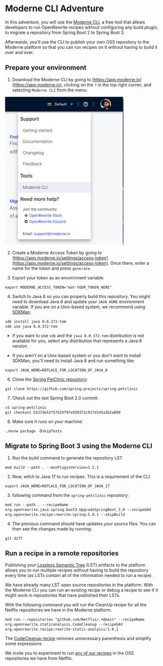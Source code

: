 # Moderne CLI Adventure

In this adventure, you will use the [Moderne
CLI](https://docs.moderne.io/moderne-cli/cli-intro), a free tool that allows
developers to run OpenRewrite recipes without configuring any build plugin, to
migrate a repository from Spring Boot 2 to Spring Boot 3.

Afterwards, you'll use the CLI to publish your own OSS repository to the Moderne
platform so that you can run recipes on it without having to build it over and
over.

## Prepare your environment

1. Download the Moderne CLI by going to
   [https://app.moderne.io](https://app.moderne.io), clicking on the `?`
   in the top right corner, and selecting `Moderne CLI` from the menu:

![context menu](assets/cli-download.png)

2. Create a Moderne Access Token by going to
   [https://app.moderne.io/settings/access-token](https://app.moderne.io/settings/access-token).
   Once there, enter a name for the token and press `generate`.

3. Export your token as an envorinment variable

```shell
export MODERNE_ACCESS_TOKEN="mat-YOUR_TOKEN_HERE"
```

4. Switch to Java 8 so you can properly build this repository. You might need to
download Java 8 and update your `JAVA_HOME` environment variable. If you are
on a Unix-based system, we recommend using [SDKMan](https://sdkman.io/):

```shell
sdk install java 8.0.372-tem
sdk use java 8.0.372-tem
```
  * If you want to use `sdk` and the `java 8.0.372-tem` distribution 
    is not available for you, select any distribution that represents a Java 8 version.
    
  * If you aren't on a Unix-based system or you don't want to install SDKMan,
    you'll need to install Java 8 and run something like:

```shell
export JAVA_HOME=REPLACE_FOR_LOCATION_OF_JAVA_8
```

6. Clone the [Spring PetClinic
   repository](https://github.com/spring-projects/spring-petclinic):

```shell
git clone https://github.com/spring-projects/spring-petclinic
```

7. Check out the last Spring Boot 2.0 commit:

```shell
cd spring-petclinic
git checkout b527de52f5fd19f9fe550372c017d145a3b2a809
```


8. Make sure it runs on your machine:

```shell
./mvnw package -DskipTests
``` 

## Migrate to Spring Boot 3 using the Moderne CLI

1. Run the build command to generate the repository LST

```shell
mod build --path . --mvnPluginVersion=1.2.1
```

2. Now, witch to Java 17 to run recipes. This is a requirement of the CLI.

```shell
export JAVA_HOME=REPLACE_FOR_LOCATION_OF_JAVA_17
```
 
3. following command from the `spring-petclinic` repository:

```shell
mod run --path . --recipeName org.openrewrite.java.spring.boot3.UpgradeSpringBoot_3_0 --recipeGAV org.openrewrite.recipe:rewrite-spring:5.0.1 --skipBuild
```

4. The previous command should have updates your source files. You can then see the changes made by running:

```shell
git diff
```

## Run a recipe in a remote repositories

Publishing your [Lossless Semantic
Tree](https://docs.moderne.io/concepts/lossless-semantic-trees) (LST) artifacts
to the platform allows you to run multiple recipes without having to build the
repository every time (as LSTs contain all of the information needed to run a
recipe).

We have already many LST open source repositories in the platform. With the
Moderne CLI you can run an existing recipe or debug a recipe to see if it
might work in repositories that have published their LSTs.

With the following command you will run the CleanUp recipe for all the Netflix 
repositories we have in the Moderne platform. 

```shell
mod run --repositories "github.com/Netflix/.+@main" --recipeName org.openrewrite.staticanalysis.CodeCleanup --recipeGAV org.openrewrite.recipe:rewrite-static-analysis:1.0.1
```

The [CodeCleanup recipe](https://app.moderne.io/recipes/org.openrewrite.staticanalysis.CodeCleanup) 
removes unnecessary parenthesis and simplify some expressions.

We invite you to experiment to run [any of our recipes](https://app.moderne.io/marketplace) 
in the OSS repositories we have from Netflix.  
